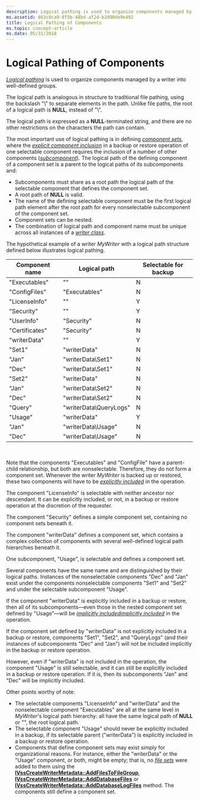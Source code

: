 ```yaml
---
description: Logical pathing is used to organize components managed by a writer into well-defined groups.
ms.assetid: 663c8ca9-8f5b-48bd-af2d-b2d90de9e492
title: Logical Pathing of Components
ms.topic: concept-article
ms.date: 05/31/2018
---
```


# Logical Pathing of Components

[*Logical pathing*](vssgloss-l.md) is used to organize components managed by a writer into well-defined groups.

The logical path is analogous in structure to traditional file pathing, using the backslash "\\" to separate elements in the path. Unlike file paths, the root of a logical path is **NULL**, instead of "\\".

The logical path is expressed as a **NULL**-terminated string, and there are no other restrictions on the characters the path can contain.

The most important use of logical pathing is in defining [*component sets*](vssgloss-c.md), where the [*explicit component inclusion*](vssgloss-e.md) in a backup or restore operation of one selectable component requires the inclusion of a number of other components ([*subcomponent*](vssgloss-s.md)). The logical path of the defining component of a component set is a parent to the logical paths of its subcomponents and:

-   Subcomponents must share as a root path the logical path of the selectable component that defines the component set.
-   A root path of **NULL** is valid.
-   The name of the defining selectable component must be the first logical path element after the root path for every nonselectable subcomponent of the component set.
-   Component sets can be nested.
-   The combination of logical path and component name must be unique across all instances of a [*writer class*](vssgloss-w.md).

The hypothetical example of a writer *MyWriter* with a logical path structure defined below illustrates logical pathing.



| Component name | Logical path            | Selectable for backup |
|----------------|-------------------------|-----------------------|
| "Executables"  | ""                      | N                     |
| "ConfigFiles"  | "Executables"           | N                     |
| "LicenseInfo"  | ""                      | Y                     |
| "Security"     | ""                      | Y                     |
| "UserInfo"     | "Security"              | N                     |
| "Certificates" | "Security"              | N                     |
| "writerData"   | ""                      | Y                     |
| "Set1"         | "writerData"            | N                     |
| "Jan"          | "writerData\\Set1"      | N                     |
| "Dec"          | "writerData\\Set1"      | N                     |
| "Set2"         | "writerData"            | N                     |
| "Jan"          | "writerData\\Set2"      | N                     |
| "Dec"          | "writerData\\Set2"      | N                     |
| "Query"        | "writerData\\QueryLogs" | N                     |
| "Usage"        | "writerData"            | Y                     |
| "Jan"          | "writerData\\Usage"     | N                     |
| "Dec"          | "writerData\\Usage"     | N                     |



 

Note that the components "Executables" and "ConfigFile" have a parent-child relationship, but both are nonselectable. Therefore, they do not form a component set. Whenever the writer *MyWriter* is backed up or restored, these two components will have to be [*explicitly included*](vssgloss-e.md) in the operation.

The component "LicenseInfo" is selectable with neither ancestor nor descendant. It can be explicitly included, or not, in a backup or restore operation at the discretion of the requester.

The component "Security" defines a simple component set, containing no component sets beneath it.

The component "writerData" defines a component set, which contains a complex collection of components with several well-defined logical path hierarchies beneath it.

One subcomponent, "Usage", is selectable and defines a component set.

Several components have the same name and are distinguished by their logical paths. Instances of the nonselectable components "Dec" and "Jan" exist under the components nonselectable components "Set1" and "Set2" and under the selectable subcomponent "Usage".

If the component "writerData" is explicitly included in a backup or restore, then all of its subcomponents—even those in the nested component set defined by "Usage"—will be [*implicitly included*](vssgloss-e.md)[*implicitly included*](vssgloss-i.md) in the operation.

If the component set defined by "writerData" is not explicitly included in a backup or restore, components "Set1", "Set2", and "QueryLogs" (and their instances of subcomponents "Dec" and "Jan") will not be included implicitly in the backup or restore operation.

However, even if "writerData" is not included in the operation, the component "Usage" is still selectable, and it can still be explicitly included in a backup or restore operation. If it is, then its subcomponents "Jan" and "Dec" will be implicitly included.

Other points worthy of note:

-   The selectable components "LicenseInfo" and "writerData" and the nonselectable component "Executables" are all at the same level in *MyWriter*'s logical path hierarchy: all have the same logical path of **NULL** or "", the root logical path.
-   The selectable component "Usage" should never be explicitly included in a backup, if its selectable parent ("writerData") is explicitly included in a backup or restore operation.
-   Components that define component sets may exist simply for organizational reasons. For instance, either the "writerData" or the "Usage" component, or both, might be empty; that is, no [*file sets*](vssgloss-f.md) were added to them using the [**IVssCreateWriterMetadata::AddFilesToFileGroup**](/windows/desktop/api/VsWriter/nf-vswriter-ivsscreatewritermetadata-addfilestofilegroup), [**IVssCreateWriterMetadata::AddDatabaseFiles**](/windows/desktop/api/VsWriter/nf-vswriter-ivsscreatewritermetadata-adddatabasefiles) or [**IVssCreateWriterMetadata::AddDatabaseLogFiles**](/windows/desktop/api/VsWriter/nf-vswriter-ivsscreatewritermetadata-adddatabaselogfiles) method. The components still define a component set.

 

 



